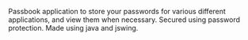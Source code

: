 Passbook application to store your passwords for various different applications, and view them when necessary. Secured using password protection.
Made using java and jswing. 
